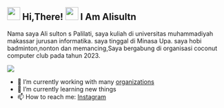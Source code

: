 <h2> <img src="https://user-images.githubusercontent.com/65858180/137293079-2440dbff-e887-4b1d-802c-49d49dcfd664.gif" width="30" /> Hi,There! <img src="https://user-images.githubusercontent.com/65858180/137293369-94c631b6-8a17-4256-927a-070da186734c.gif" width="30" /> I Am Alisultn </h2>

Nama saya Ali sulton s Palilati, saya kuliah di universitas muhammadiyah makassar jurusan informatika. saya tinggal di Minasa Upa. saya hobi badminton,nonton dan memancing,Saya bergabung di organisasi coconut computer club pada tahun 2023.

<img src="https://user-images.githubusercontent.com/65858180/137301567-37e84890-e360-4f86-9dcc-127ff7f4f85b.gif" >


- 🔭 I’m currently working with many [organizations](https://coconut.or.id/contact)
- 🌱 I’m currently learning new things
- 📫 How to reach me: [Instagram]((https://www.instagram.com/alsultn._/?next=%2F))

